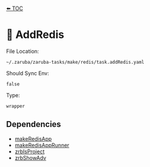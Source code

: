 [⬅️ TOC](../README.md)

# 🧰 AddRedis

File Location:

    ~/.zaruba/zaruba-tasks/make/redis/task.addRedis.yaml

Should Sync Env:

    false

Type:

    wrapper


## Dependencies

* [makeRedisApp](makeRedisApp.md)
* [makeRedisAppRunner](makeRedisAppRunner.md)
* [zrbIsProject](zrbIsProject.md)
* [zrbShowAdv](zrbShowAdv.md)